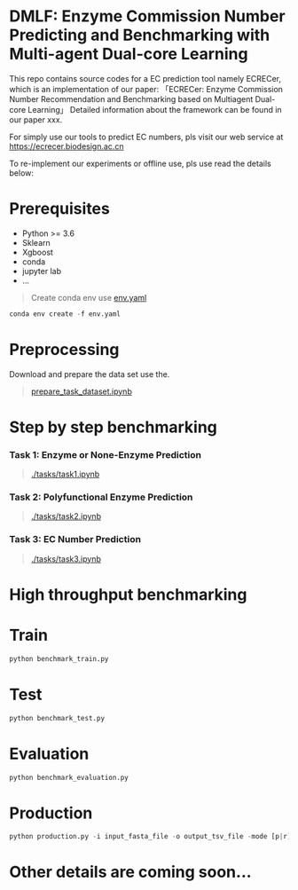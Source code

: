 # DMLF: Enzyme Commission Number Predicting and Benchmarking with Multi-agent Dual-core Learning

This repo contains source codes for a EC prediction tool namely ECRECer, which is an implementation  of our paper: 「ECRECer: Enzyme Commission Number Recommendation and Benchmarking based on Multiagent Dual-core Learning」
Detailed information about the framework can be found in our paper xxx.

For simply use our tools to predict EC numbers, pls visit our web service at https://ecrecer.biodesign.ac.cn

To re-implement our experiments or offline use, pls use read the details below:


# Prerequisites
+ Python >= 3.6
+ Sklearn
+ Xgboost
+ conda
+ jupyter lab
+ ...

> Create conda env use [env.yaml](./env.yaml)

```python
conda env create -f env.yaml
```

# Preprocessing
Download and prepare the data set use the.

> [prepare_task_dataset.ipynb](./prepare_task_dataset.ipynb)

# Step by step benchmarking
### Task 1: Enzyme or None-Enzyme Prediction
> [./tasks/task1.ipynb](./task1.ipynb)

### Task 2: Polyfunctional Enzyme Prediction
> [./tasks/task2.ipynb](./task2.ipynb)

### Task 3: EC Number Prediction
> [./tasks/task3.ipynb](./task3.ipynb)

# High throughput benchmarking

# Train
```python
python benchmark_train.py
```

# Test
```python
python benchmark_test.py
```

# Evaluation
```python
python benchmark_evaluation.py
```

# Production

```python
python production.py -i input_fasta_file -o output_tsv_file -mode [p|r] -topk 5
```

# Other details are coming soon...